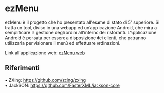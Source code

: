 # ezMenu

ezMenu è il progetto che ho presentato all'esame di stato di 5° superiore. Si tratta un tool, diviso in una webapp ed un’applicazione Android, che mira a semplificare la gestione degli ordini all’interno dei ristoranti. 
L’applicazione Android è pensata per essere a disposizione dei clienti, che potranno utilizzarla per visionare il menù ed effettuare ordinazioni.  
  
Link all'applicazione web: [ezMenu web](https://github.com/Deivmercer/ezMenu-web)

## Riferimenti
  
•	ZXing: https://github.com/zxing/zxing  
•	JackSON: https://github.com/FasterXML/jackson-core  
